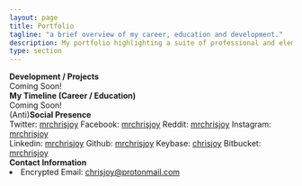 ```yaml
---
layout: page
title: Portfolio
tagline: "a brief overview of my career, education and development."
description: My portfolio highlighting a suite of professional and elemetary projects.
type: section
---
```


<div class="manual-post">
  <div class="manual manual-title">
    <i class="fa fa-cube fa-lg" aria-hidden="true"></i>
    <strong>Development / Projects</strong>
  </div>
  <div class="portfolio-content">
    Coming Soon!
  </div>
</div>

<div class="manual-post">
  <div class="manual manual-title">
    <i class="fa fa-clock-o fa-lg" aria-hidden="true"></i>
    <strong>My Timeline (Career / Education)</strong>
  </div>
  <div class="portfolio-content">
    Coming Soon!
  </div>
</div>


<div class="manual-post">
  <div class="manual manual-title">
    <i class="fa fa-user fa-lg" aria-hidden="true"></i>
    <span>(Anti)</span><strong>Social Presence</strong>
  </div>
  <div class="portfolio-content">
    <i class="fa fa-twitter" aria-hidden="true"></i> Twitter: <a href="https://twitter.com/mrchrisjoy" target="_blank">mrchrisjoy</a>
    <i class="fa fa-facebook" aria-hidden="true"></i> Facebook: <a href="https://facebook.com/mrchrisjoy" target="_blank">mrchrisjoy</a>
    <i class="fa fa-reddit" aria-hidden="true"></i> Reddit: <a href="https://reddit.com/u/mrchrisjoy" target="_blank">mrchrisjoy</a>
    <i class="fa fa-instagram" aria-hidden="true"></i> Instagram: <a href="https://instagram.com/mrchrisjoy" target="_blank">mrchrisjoy</a>
    <br><i class="fa fa-linkedin" aria-hidden="true"></i> Linkedin: <a href="https://linkedin.com/in/mrchrisjoy" target="_blank">mrchrisjoy</a>
    <i class="fa fa-github" aria-hidden="true"></i> Github: <a href="https://github.com/mrchrisjoy" target="_blank">mrchrisjoy</a>
    <i class="fa fa-key" aria-hidden="true"></i> Keybase: <a href="https://keybase.io/chrisjoy" target="_blank">chrisjoy</a>
    <i class="fa fa-bitbucket" aria-hidden="true"></i> Bitbucket: <a href="https://bitbucket.org/mrchrisjoy" target="_blank">mrchrisjoy</a>
  </div>
</div>


<div class="manual-post">
  <div class="manual manual-title">
    <i class="fa fa-at fa-lg" aria-hidden="true"></i>
    <strong>Contact Information</strong>
  </div>
  <div class="portfolio-content">
    <li><i class="fa fa-envelope" aria-hidden="true"></i> Encrypted Email: <a href="mailto:chrisjoy@protonmail.com" target="_top">chrisjoy@protonmail.com</a></li>
  </div>
</div>
